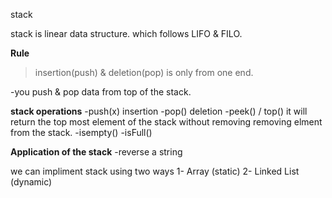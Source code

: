 stack

stack is linear data structure. which follows LIFO & FILO.

**Rule**
>insertion(push) & deletion(pop) is only from one end.

-you push & pop data from top of the stack.

**stack operations** 
-push(x) insertion
-pop() deletion
-peek() / top() it will return the top most element of the stack without removing removing elment from the stack. 
-isempty() 
-isFull()  

**Application of the stack** 
-reverse a string  


we can impliment stack using two ways 
    1- Array (static)
    2- Linked List (dynamic)